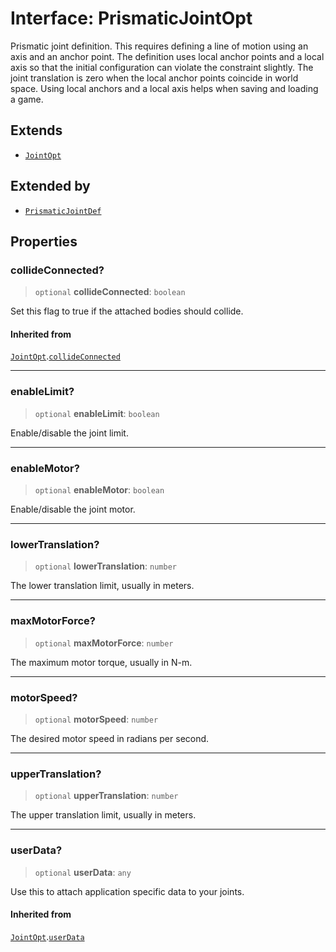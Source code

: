 # Interface: PrismaticJointOpt

Prismatic joint definition. This requires defining a line of motion using an
axis and an anchor point. The definition uses local anchor points and a local
axis so that the initial configuration can violate the constraint slightly.
The joint translation is zero when the local anchor points coincide in world
space. Using local anchors and a local axis helps when saving and loading a
game.

## Extends

- [`JointOpt`](JointOpt)

## Extended by

- [`PrismaticJointDef`](PrismaticJointDef)

## Properties

### collideConnected?

> `optional` **collideConnected**: `boolean`

Set this flag to true if the attached bodies
should collide.

#### Inherited from

[`JointOpt`](JointOpt).[`collideConnected`](JointOpt#collideconnected)

***

### enableLimit?

> `optional` **enableLimit**: `boolean`

Enable/disable the joint limit.

***

### enableMotor?

> `optional` **enableMotor**: `boolean`

Enable/disable the joint motor.

***

### lowerTranslation?

> `optional` **lowerTranslation**: `number`

The lower translation limit, usually in meters.

***

### maxMotorForce?

> `optional` **maxMotorForce**: `number`

The maximum motor torque, usually in N-m.

***

### motorSpeed?

> `optional` **motorSpeed**: `number`

The desired motor speed in radians per second.

***

### upperTranslation?

> `optional` **upperTranslation**: `number`

The upper translation limit, usually in meters.

***

### userData?

> `optional` **userData**: `any`

Use this to attach application specific data to your joints.

#### Inherited from

[`JointOpt`](JointOpt).[`userData`](JointOpt#userdata)

